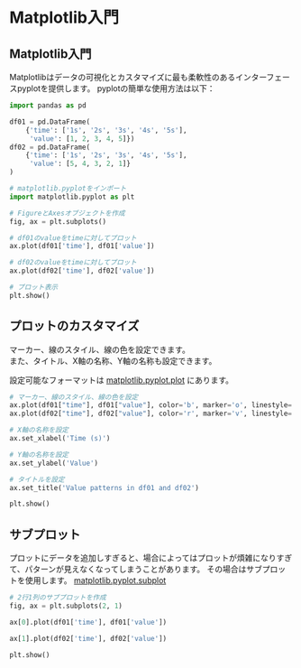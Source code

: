 # Matplotlib入門

## Matplotlib入門

Matplotlibはデータの可視化とカスタマイズに最も柔軟性のあるインターフェースpyplotを提供します。 pyplotの簡単な使用方法は以下：

```python
import pandas as pd

df01 = pd.DataFrame(
    {'time': ['1s', '2s', '3s', '4s', '5s'],
     'value': [1, 2, 3, 4, 5]})
df02 = pd.DataFrame(
    {'time': ['1s', '2s', '3s', '4s', '5s'],
     'value': [5, 4, 3, 2, 1]}
)
```

```python
# matplotlib.pyplotをインポート
import matplotlib.pyplot as plt

# FigureとAxesオブジェクトを作成
fig, ax = plt.subplots()

# df01のvalueをtimeに対してプロット
ax.plot(df01['time'], df01['value'])

# df02のvalueをtimeに対してプロット
ax.plot(df02['time'], df02['value'])

# プロット表示
plt.show()
```

## プロットのカスタマイズ

マーカー、線のスタイル、線の色を設定できます。  
また、タイトル、X軸の名称、Y軸の名称も設定できます。

設定可能なフォーマットは [matplotlib.pyplot.plot](https://matplotlib.org/3.3.3/api/_as_gen/matplotlib.pyplot.plot.html) にあります。

```python
# マーカー、線のスタイル、線の色を設定
ax.plot(df01["time"], df01["value"], color='b', marker='o', linestyle='--')
ax.plot(df02["time"], df02["value"], color='r', marker='v', linestyle='--')

# X軸の名称を設定
ax.set_xlabel('Time (s)')

# Y軸の名称を設定
ax.set_ylabel('Value')

# タイトルを設定
ax.set_title('Value patterns in df01 and df02')

plt.show()
```

## サブプロット

プロットにデータを追加しすぎると、場合によってはプロットが煩雑になりすぎて、パターンが見えなくなってしまうことがあります。
その場合はサブプロットを使用します。 [matplotlib.pyplot.subplot](https://matplotlib.org/3.3.3/api/_as_gen/matplotlib.pyplot.subplot.html)

```python
# 2行1列のサブプロットを作成
fig, ax = plt.subplots(2, 1)

ax[0].plot(df01['time'], df01['value'])

ax[1].plot(df02['time'], df02['value'])

plt.show()
```
